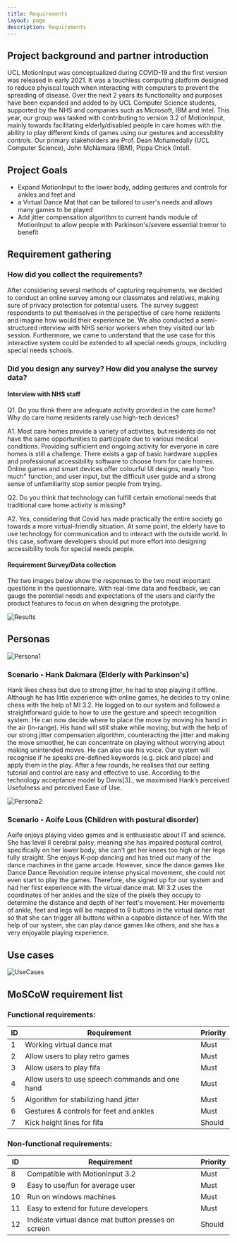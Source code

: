 ```yaml
---
title: Requirements
layout: page
description: Requirements
---
```

  
## Project background and partner introduction
UCL MotionInput was conceptualized during COVID-19 and the first version was released in early 2021. It was a touchless computing platform designed to reduce phyiscal touch when interacting with computers to prevent the spreading of disease. Over the next 2 years its functionality and purposes have been expanded and added to by UCL Computer Science students, supported by the NHS and companies such as Microsoft, IBM and Intel.
This year, our group was tasked with contributing to version 3.2 of MotionInput, mainly towards facilitating elderly/disabled people in care homes with the ability to play different kinds of games using our gestures and accessiblity controls.
Our primary stakeholders are Prof. Dean Mohamedally (UCL Computer Science), John McNamara (IBM), Pippa Chick (Intel).

## Project Goals
- Expand MotionInput to the lower body, adding gestures and controls for ankles and feet and 
- a Virtual Dance Mat that can be tailored to user's needs and allows many games to be played
- Add jitter compensation algorithm to current hands module of MotionInput to allow people with Parkinson's/severe essential tremor to benefit

## Requirement gathering

### How did you collect the requirements?

After considering several methods of capturing requirements, we decided to conduct an online survey among our classmates and relatives, making sure of privacy protection for potential users. The survey suggest respondents to put themselves in the perspective of care home residents and imagine how would their experience be. We also conducted a semi-structured interview with NHS senior workers when they visited our lab session. Furthermore, we came to understand that the use case for this interactive system could be extended to all special needs groups, including special needs schools.​

### Did you design any survey? How did you analyse the survey data?

#### Interview with NHS staff
Q1. Do you think there are adequate activity provided in the care home? Why do care home residents rarely use high-tech devices?  ​

A1. ​Most care homes provide a variety of activities, but residents do not have the same opportunities to participate due to various medical conditions. Providing sufficient and ongoing activity for everyone in care homes is still a challenge.​ There exists a gap of basic hardware supplies and professional accessibility software to choose from for care homes. Online games and smart devices offer colourful UI designs, nearly "too much" function, and user input, but the difficult user guide and a strong sense of unfamiliarity stop senior people from trying. ​

Q2. ​Do you think that technology can fulfill certain emotional needs that traditional care home activity is missing? ​​

A2. Yes, considering that Covid has made practically the entire society go towards a more virtual-friendly situation. At some point, the elderly have to use technology for communication and to interact with the outside world. In this case, software developers should put more effort into designing accessibility tools for special needs people.​

#### Requirement Survey/Data collection​

The two images below show the responses to the two most important questions in the questionnaire. With real-time data and feedback, we can gauge the potential needs and expectations of the users and clarify the product features to focus on when designing the prototype.​

![Results](../images/results.png)

## Personas

![Persona1](../images/persona1.jpg)

### Scenario - Hank Dakmara (Elderly with Parkinson's)

​Hank likes chess but due to strong jitter, he had to stop playing it offline. Although he has little experience with online games, he decides to try online chess with the help of MI 3.2. He logged on to our system and followed a straightforward guide to how to use the gesture and speech recognition system. He can now decide where to place the move by moving his hand in the air (in-range). His hand will still shake while moving, but with the help of our strong jitter compensation algorithm, counteracting the jitter and making the move smoother, he can concentrate on playing without worrying about making unintended moves. He can also use his voice. Our system will recognise if he speaks pre-defined keywords (e.g. pick and place) and apply them in the play. After a few rounds, he realises that our setting tutorial and control are easy and effective to use. According to the technology acceptance model by Davis[3]., we maximised Hank’s perceived Usefulness and perceived Ease of Use.​

![Persona2](../images/persona2.jpg)

### Scenario - ​Aoife Lous (Children with postural disorder)​

Aoife enjoys playing video games and is enthusiastic about IT and science. She has level II cerebral palsy, meaning she has impaired postural control, specifically on her lower body, she can't get her knees too high or her legs fully straight. She enjoys K-pop dancing and has tried out many of the dance machines in the game arcade. However, since the dance games like Dance Dance Revolution require intense physical movement, she could not even start to play the games. Therefore, she signed up for our system and had her first experience with the virtual dance mat. MI 3.2 uses the coordinates of her ankles and the size of the pixels they occupy to determine the distance and depth of her feet's movement. Her movements of ankle, feet and legs will be mapped to 9 buttons in the virtual dance mat so that she can trigger all buttons within a capable distance of her. With the help of our system, she can play dance games like others, and she has a very enjoyable playing experience.​

## Use cases
  
![UseCases](../images/usecased.png)
  
## MoSCoW requirement list

### Functional requirements:

| ID | Requirement                                     | Priority |
| -- | ----------------------------------------------- | -------- |
| 1  | Working virtual dance mat                       | Must     |
| 2  | Allow users to play retro games                 | Must     |
| 3  | Allow users to play fifa                        | Must     |
| 4  | Allow users to use speech commands and one hand | Must     |
| 5  | Algorithm for stabilizing hand jitter           | Must     |
| 6  | Gestures & controls for feet and ankles         | Must     |
| 7  | Kick height lines for fifa                      | Should   |

### Non-functional requirements: 

| ID | Requirement                                         | Priority |
| -- | --------------------------------------------------- | -------- |
| 8  | Compatible with MotionInput 3.2                     | Must     |
| 9  | Easy to use/fun for average user                    | Must     |
| 10 | Run on windows machines                             | Must     |
| 11 | Easy to extend for future developers                | Must     |
| 12 | Indicate virtual dance mat button presses on screen | Should   |
